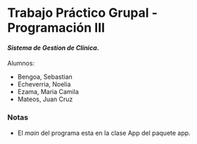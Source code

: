 # Trabajo Práctico Grupal - Programación III
#### *Sistema de Gestion de Clínica*.

Alumnos:
- Bengoa, Sebastian
- Echeverria, Noelia
- Ezama, Maria Camila
- Mateos, Juan Cruz

### Notas
* El *main* del programa esta en la clase App del paquete app.